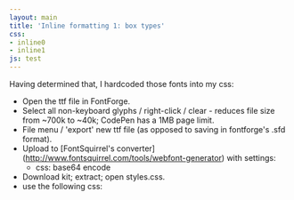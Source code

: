```yaml
---
layout: main
title: 'Inline formatting 1: box types'
css:
- inline0
- inline1
js: test
---
```


Having determined that, I hardcoded those fonts into my css:

- Open the ttf file in FontForge.
- Select all non-keyboard glyphs / right-click / clear - reduces file size from
  ~700k to ~40k; CodePen has a 1MB page limit.
- File menu / 'export' new ttf file (as opposed to saving in fontforge's .sfd format).
- Upload to [FontSquirrel's converter] (http://www.fontsquirrel.com/tools/webfont-generator) 
  with settings:
  - css: base64 encode
- Download kit; extract; open styles.css.
- use the following css:

